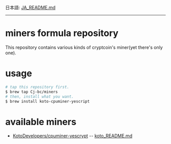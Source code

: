 日本語: [JA_README.md](JA_README.md)

---


# miners formula repository

This repository contains various kinds of cryptcoin's miner(yet there's only one).

# usage

```bash
# tap this repository first.
$ brew tap Cj-bc/miners
# then, install what you want.
$ brew install koto-cpuminer-yescript
```

# available miners

  * [KotoDevelopers/cpuminer-yescrypt](https://github.com/KotoDevelopers/cpuminer-yescrypt) -- [koto_README.md](koto_README.md)
